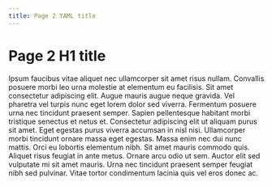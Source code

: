 ```yaml
---
title: Page 2 YAML title
---
```


# Page 2 H1 title

Ipsum faucibus vitae aliquet nec ullamcorper sit amet risus nullam. Convallis
posuere morbi leo urna molestie at elementum eu facilisis. Sit amet consectetur
adipiscing elit. Augue mauris augue neque gravida. Vel pharetra vel turpis nunc
eget lorem dolor sed viverra. Fermentum posuere urna nec tincidunt praesent
semper. Sapien pellentesque habitant morbi tristique senectus et netus et.
Consectetur adipiscing elit ut aliquam purus sit amet. Eget egestas purus
viverra accumsan in nisl nisi. Ullamcorper morbi tincidunt ornare massa eget
egestas. Massa enim nec dui nunc mattis. Orci eu lobortis elementum nibh. Sit
amet mauris commodo quis. Aliquet risus feugiat in ante metus. Ornare arcu odio
ut sem. Auctor elit sed vulputate mi sit amet mauris. Urna nec tincidunt
praesent semper feugiat nibh sed pulvinar. Vitae tortor condimentum lacinia
quis vel eros donec ac.
